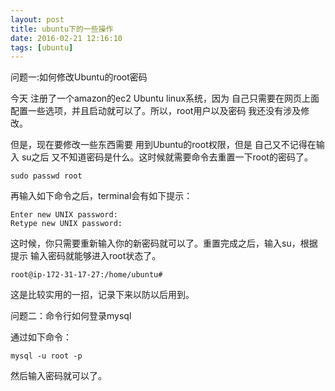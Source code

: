 ```yaml
---
layout: post
title: ubuntu下的一些操作
date: 2016-02-21 12:16:10
tags: [ubuntu]
---
```


问题一:如何修改Ubuntu的root密码

今天 注册了一个amazon的ec2 Ubuntu linux系统，因为 自己只需要在网页上面 配置一些选项，并且启动就可以了。所以，root用户以及密码 我还没有涉及修改。

但是，现在要修改一些东西需要 用到Ubuntu的root权限，但是 自己又不记得在输入 su之后 又不知道密码是什么。这时候就需要命令去重置一下root的密码了。

	sudo passwd root

再输入如下命令之后，terminal会有如下提示：

	Enter new UNIX password:
	Retype new UNIX password:

这时候，你只需要重新输入你的新密码就可以了。重置完成之后，输入su，根据提示 输入密码就能够进入root状态了。

	root@ip-172-31-17-27:/home/ubuntu#

这是比较实用的一招，记录下来以防以后用到。

问题二：命令行如何登录mysql

通过如下命令：

	mysql -u root -p

然后输入密码就可以了。
